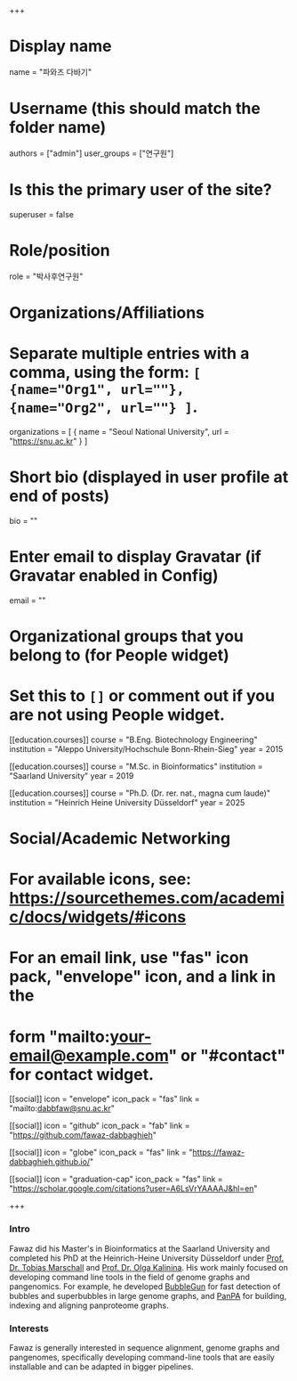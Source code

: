 +++

# Display name
name = "파와즈 다바기"

# Username (this should match the folder name)
authors = ["admin"]
user_groups = ["연구원"]
# Is this the primary user of the site?
superuser = false

# Role/position
role = "박사후연구원"

# Organizations/Affiliations
#   Separate multiple entries with a comma, using the form: `[ {name="Org1", url=""}, {name="Org2", url=""} ]`.
organizations = [ { name = "Seoul National University", url = "https://snu.ac.kr" } ]

# Short bio (displayed in user profile at end of posts)
bio = ""

# Enter email to display Gravatar (if Gravatar enabled in Config)
email = ""


# Organizational groups that you belong to (for People widget)
#   Set this to `[]` or comment out if you are not using People widget.
[[education.courses]]
  course = "B.Eng. Biotechnology Engineering"
  institution = "Aleppo University/Hochschule Bonn-Rhein-Sieg"
  year = 2015

[[education.courses]]
  course = "M.Sc. in Bioinformatics"
  institution = "Saarland University"
  year = 2019
  
[[education.courses]]
  course = "Ph.D. (Dr. rer. nat., magna cum laude)"
  institution = "Heinrich Heine University Düsseldorf"
  year = 2025

# Social/Academic Networking
# For available icons, see: https://sourcethemes.com/academic/docs/widgets/#icons
#   For an email link, use "fas" icon pack, "envelope" icon, and a link in the
#   form "mailto:your-email@example.com" or "#contact" for contact widget.

[[social]]
  icon = "envelope"
  icon_pack = "fas"
  link = "mailto:dabbfaw@snu.ac.kr"

[[social]]
  icon = "github"
  icon_pack = "fab"
  link = "https://github.com/fawaz-dabbaghieh"

[[social]]
  icon = "globe"
  icon_pack = "fas"
  link = "https://fawaz-dabbaghieh.github.io/"

[[social]]
  icon = "graduation-cap"
  icon_pack = "fas"
  link = "https://scholar.google.com/citations?user=A6LsVrYAAAAJ&hl=en"

+++

### Intro
Fawaz did his Master's in Bioinformatics at the Saarland University and completed his PhD at the Heinrich-Heine University Düsseldorf under [Prof. Dr. Tobias Marschall](https://marschall-lab.github.io/) and [Prof. Dr. Olga Kalinina](https://www.helmholtz-hips.de/en/research/people/person/prof-dr-olga-kalinina/). His work mainly focused on developing command line tools in the field of genome graphs and pangenomics. For example, he developed [BubbleGun](https://academic.oup.com/bioinformatics/article/38/17/4217/6633304) for fast detection of bubbles and superbubbles in large genome graphs, and [PanPA](https://academic.oup.com/bioinformaticsadvances/article/3/1/vbad167/7450145) for building, indexing and aligning panproteome graphs.

### Interests
Fawaz is generally interested in sequence alignment, genome graphs and pangenomes, specifically developing command-line tools that are easily installable and can be adapted in bigger pipelines.